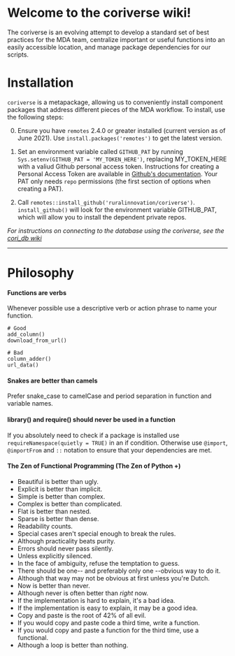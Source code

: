 # Welcome to the coriverse wiki!

The coriverse is an evolving attempt to develop a standard set of best practices for the MDA team, centralize important or useful functions into an easily accessible location, and manage package dependencies for our scripts.

# Installation

`coriverse` is a metapackage, allowing us to conveniently install component packages that address different pieces of the MDA workflow. To install, use the following steps:

0. Ensure you have `remotes` 2.4.0 or greater installed (current version as of June 2021). Use `install.packages('remotes')` to get the latest version.
1. Set an environment variable called `GITHUB_PAT` by running `Sys.setenv(GITHUB_PAT = 'MY_TOKEN_HERE')`, replacing MY_TOKEN_HERE with a valiud Github personal access token. Instructions for creating a Personal Access Token are available in [Github's documentation](https://docs.github.com/en/github/authenticating-to-github/creating-a-personal-access-token). Your PAT only needs `repo` permissions (the first section of options when creating a PAT).

2. Call `remotes::install_github('ruralinnovation/coriverse')`. `install_github()` will look for the environment variable GITHUB_PAT, which will allow you to install the dependent private repos. 

_For instructions on connecting to the database using the coriverse, see the [cori_db wiki](https://github.com/ruralinnovation/cori_db/wiki)_

---

# Philosophy

#### Functions are verbs
Whenever possible use a descriptive verb or action phrase to name your function.

```
# Good
add_column()
download_from_url()

# Bad
column_adder()
url_data()
```

#### Snakes are better than camels

Prefer snake_case to camelCase and period separation in function and variable names.

#### library() and require() should never be used in a function

If you absolutely need to check if a package is installed use `requireNamespace(quietly = TRUE)` in an if condition. Otherwise use `@import`, `@importFrom` and `::` notation to ensure that your dependencies are met.

#### The Zen of Functional Programming (The Zen of Python +)

- Beautiful is better than ugly.
- Explicit is better than implicit.
- Simple is better than complex.
- Complex is better than complicated.
- Flat is better than nested.
- Sparse is better than dense.
- Readability counts.
- Special cases aren't special enough to break the rules.
- Although practicality beats purity.
- Errors should never pass silently.
- Unless explicitly silenced.
- In the face of ambiguity, refuse the temptation to guess.
- There should be one-- and preferably only one --obvious way to do it.
- Although that way may not be obvious at first unless you're Dutch.
- Now is better than never.
- Although never is often better than *right* now.
- If the implementation is hard to explain, it's a bad idea.
- If the implementation is easy to explain, it may be a good idea.
- Copy and paste is the root of 42% of all evil.
- If you would copy and paste code a third time, write a function.
- If you would copy and paste a function for the third time, use a functional.
- Although a loop is better than nothing.